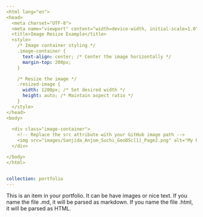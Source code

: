 ```yaml
---
<html lang="en">
<head>
  <meta charset="UTF-8">
  <meta name="viewport" content="width=device-width, initial-scale=1.0">
  <title>Image Resize Example</title>
  <style>
    /* Image container styling */
    .image-container {
      text-align: center; /* Center the image horizontally */
      margin-top: 200px;
    }

    /* Resize the image */
    .resized-image {
      width: 1200px; /* Set desired width */
      height: auto; /* Maintain aspect ratio */
    }
  </style>
</head>
<body>
  
  <div class="image-container">
    <!-- Replace the src attribute with your GitHub image path -->
    <img src="images/Sanjida_Anjum_Suchi_GeoDSc[1]_Page2.png" alt="My Photo" class="resized-image">
  </div>

</body>
</html>


collection: portfolio
---
```


This is an item in your portfolio. It can be have images or nice text. If you name the file .md, it will be parsed as markdown. If you name the file .html, it will be parsed as HTML. 
